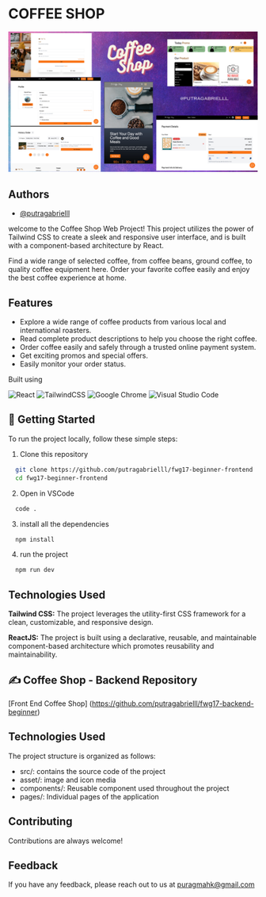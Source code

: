 # COFFEE SHOP

![App Screenshot](https://github.com/putragabrielll/fwg17-beginner-frontend/blob/main/public/banner.png?raw=true)

## Authors

- [@putragabrielll](https://github.com/putragabrielll)

welcome to the Coffee Shop Web Project! This project utilizes the power of Tailwind CSS to create a sleek and responsive user interface, and is built with a component-based architecture by React.

Find a wide range of selected coffee, from coffee beans, ground coffee, to quality coffee equipment here. Order your favorite coffee easily and enjoy the best coffee experience at home.


## Features

 - Explore a wide range of coffee products from various local and international roasters.
 - Read complete product descriptions to help you choose the right coffee.
 - Order coffee easily and safely through a trusted online payment system.
- Get exciting promos and special offers.
- Easily monitor your order status.

Built using

![React](https://img.shields.io/badge/react-%2320232a.svg?style=for-the-badge&logo=react&logoColor=%2361DAFB)
![TailwindCSS](https://img.shields.io/badge/tailwindcss-%2338B2AC.svg?style=for-the-badge&logo=tailwind-css&logoColor=white)
![Google Chrome](https://img.shields.io/badge/Google%20Chrome-4285F4?style=for-the-badge&logo=GoogleChrome&logoColor=white)
![Visual Studio Code](https://img.shields.io/badge/Visual%20Studio%20Code-0078d7.svg?style=for-the-badge&logo=visual-studio-code&logoColor=white)


## 📌 Getting Started

To run the project locally, follow these simple steps:

1. Clone this repository
```sh
  git clone https://github.com/putragabrielll/fwg17-beginner-frontend
  cd fwg17-beginner-frontend
```

2. Open in VSCode
```sh
  code .
```

3. install all the dependencies
```sh
  npm install
```

4. run the project
```sh
  npm run dev
```

## Technologies Used

**Tailwind CSS:** The project leverages the utility-first CSS framework for a clean, customizable, and responsive design.

**ReactJS:** The project is built using a declarative, reusable, and maintainable component-based architecture which promotes reusability and maintainability.

## ✍️ Coffee Shop - Backend Repository
[Front End Coffee Shop] (https://github.com/putragabrielll/fwg17-backend-beginner)

## Technologies Used

The project structure is organized as follows: 
- src/: contains the source code of the project
- asset/: image and icon media
- components/: Reusable component used throughout the project
- pages/: Individual pages of the application


## Contributing

Contributions are always welcome!


## Feedback

If you have any feedback, please reach out to us at puragmahk@gmail.com